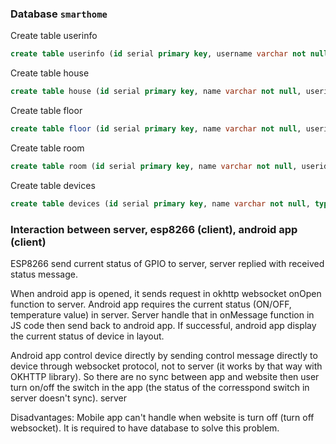 ### Database ``smarthome``

Create table userinfo

```sql
create table userinfo (id serial primary key, username varchar not null, password varchar(30), email varchar(30));
```

Create table house

```sql
create table house (id serial primary key, name varchar not null, userid integer);
```

Create table floor

```sql
create table floor (id serial primary key, name varchar not null, userid integer, housename varchar);
```

Create table room

```sql
create table room (id serial primary key, name varchar not null, userid integer, floorname varchar, housename varchar);
```

Create table devices

```sql
create table devices (id serial primary key, name varchar not null, type varchar, floorname varchar, housename varchar, userid integer, roomname varchar);
```

### Interaction between server, esp8266 (client), android app (client)

ESP8266 send current status of GPIO to server, server replied with received status message.

When android app is opened, it sends request in okhttp websocket onOpen function to server. Android app requires the current status (ON/OFF, temperature value) in server. Server handle that in onMessage function in JS code then send back to android app. If successful, android app display the current status of device in layout.

Android app control device directly by sending control message directly to device through websocket protocol, not to server (it works by that way with OKHTTP library). So there are no sync between app and website then user turn on/off the switch in the app (the status of the corresspond switch in server doesn't sync).
server

Disadvantages: Mobile app can't handle when website is turn off (turn off websocket). It is required to have database to solve this problem.
